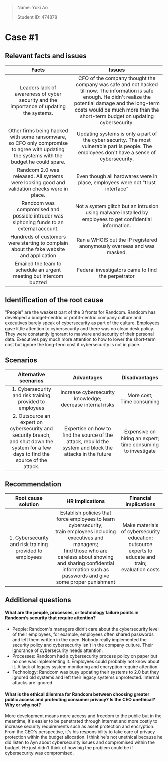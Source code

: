 > Name: Yuki Ao
>
> Student ID: 474878

# Case \#1

## Relevant facts and issues

|                            Facts                             |                            Issues                            |
| :----------------------------------------------------------: | :----------------------------------------------------------: |
| Leaders lack of awareness of cyber security and the importance of updating the systems. | CFO of the company thought the company was safe and not hacked till now. The information is safe enough. He didn't realize the potential damage and the long-term costs would be much more than the short-term budget on updating cybersecurity. |
| Other firms being hacked with some ransomware, so CFO only compromise to agree with updating the systems with the budget he could spare. | Updating systems is only a part of the cyber security. The most vulnerable part is people. The employees don't have a sense of cybersecurity. |
| Randcom 2.0 was released. All systems were looking good and validation checks were in place. | Even though all hardwares were in place, employees were not "trust interface" |
| Randcom was compromised and possible intruder was siphoning funds to an external account. | Not a system glitch but an intrusion using malware installed by employees to get confidential information. |
| Hundreds of customers were starting to complain about the fake website and application | Ran a WHOIS but the IP registered anonymously overseas and was masked. |
| Emailed the team to schedule an urgent meeting but intercom buzzed |      Federal investigators came to find the perpetrator      |

## Identification of the root cause

"People" are the weakest part of the 3 fronts for Randcom. Randcom has developed a budget-centric or profit-centric company culture and executives barely speak of cybersecurity as part of the culture. Employees gave little attention to cybersecurity and there was no clean desk policy. They were constantly ignorant to malware and security of their personal data. Executives pay much more attention to how to lower the short-term cost but ignore the long-term cost if cybersecurity is not in place. 

## Scenarios 

|                    Alternative scenarios                     |                          Advantages                          |                        Disadvantages                         |
| :----------------------------------------------------------: | :----------------------------------------------------------: | :----------------------------------------------------------: |
|   1. Cybersecurity and risk training provided to employees   | Increase cybersecurity knowledge; <br />decrease internal risks |                More cost;<br />Time consuming                |
| 2. Outsource an expert on cybersecurity and security breach,<br /> and shut down the system for a few days to find the source of the attack. | Expertise on how to find the source of the attack, rebuild the system and block the attacks in the future | Expensive on hiring an expert;<br />time consuming to investigate |

## Recommendation 

|                   Root cause solution                    |                       HR implications                        |                    Financial implications                    |
| :------------------------------------------------------: | :----------------------------------------------------------: | :----------------------------------------------------------: |
| 1. Cybersecurity and risk training provided to employees | Establish policies that force employees to learn cybersecurity;<br />train employees including executives and managers;<br />find those who are careless about showing and sharing confidential information such as passwords and give some proper punishment | Make materials of cybersecurity education;<br />outsource experts to educate and train;<br />evaluation costs |

## Additional questions

#### What are the people, processes, or technology failure points in Randcom’s security that require attention?

- People: Randcom's managers didn't care about the cybersecurity level of their employees, for example, employees often shared passwords and left them written in the open. Nobody really implemented the security policy and cybersecurity isn't in the company culture. Their ignorance of cybersecurity needs attention.
- Processes: Randcom had a cybersecurity process policy on paper but no one was implementing it. Employees could probably not know about it. A lack of legacy system monitoring and encryption require attention. 
- Technology: Randcom was busy updating their systems to 2.0 but they ignored old systems and left their legacy systems unprotected. Internal attacks are ignored. 

#### What is the ethical dilemma for Randcom between choosing greater public access and protecting consumer privacy? Is the CEO unethical? Why or why not?

More development means more access and freedom to the public but in the meantime, it's easier to be penetrated through internet and more costly to increase security requirements such as asset protection and encryption. From the CEO's perspective, it's his responsibility to take care of privacy protection within the budget allocation. I think he's not unethical because he did listen to Ayn about cybersecurity issues and compromised within the budget. He just didn't think of how big the problem could be if cybersecurity was compromised. 